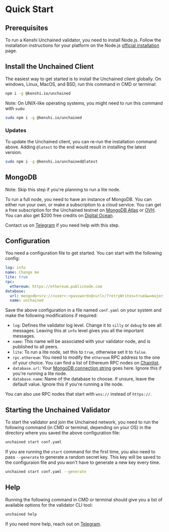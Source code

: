 # Quick Start

## Prerequisites

To run a Kenshi Unchained validator, you need to install Node.js. Follow the
installation instructions for your platform on the Node.js
[official installation](https://nodejs.org/en/download/package-manager) page.

## Install the Unchained Client

The easiest way to get started is to install the Unchained client globally.
On windows, Linux, MacOS, and BSD, run this command in CMD or terminal:

```bash
npm i -g @kenshi.io/unchained
```

Note: On UNIX-like operating systems, you might need to run this command with
`sudo`:

```bash
sudo npm i -g @kenshi.io/unchained
```

### Updates

To update the Unchained client, you can re-run the installation command above.
Adding `@latest` to the end would result in installing the latest version.

```bash
sudo npm i -g @kenshi.io/unchained@latest
```

## MongoDB

Note: Skip this step if you're planning to run a lite node.

To run a full node, you need to have an instance of MongoDB. You can either run
your own, or make a subscription to a cloud service. You can get a free
subscription for the Unchained testnet on
[MongoDB Atlas](https://www.mongodb.com/pricing) or
[OVH](https://www.ovhcloud.com/en/public-cloud/mongodb/). You can also get $200
free credits on [Digital Ocean](https://try.digitalocean.com/freetrialoffer/).

Contact us on [Telegram](https://t.me/kenshi) if you need help with this step.

## Configuration

You need a configuration file to get started. You can start with the following
config:

```yaml
log: info
name: Change me
lite: true
rpc:
  ethereum: https://ethereum.publicnode.com
database:
  url: mongodb+srv://<user>:<password>@<url>/?retryWrites=true&w=majority
  name: unchained
```

Save the above configuration in a file named `conf.yaml` on your system and make
the following modifications if required:

- `log`: Defines the validator log level. Change it to `silly` or `debug` to see
  all messages. Leaving this at `info` level gives you all the important
  messages.
- `name`: This name will be associated with your validator node, and is published to
  all peers.
- `lite`: To run a lite node, set this to `true`, otherwise set it to `false`.
- `rpc.ethereum`: You need to modify the `ethereum` RPC address to the one of your
  choice. You can find a list of Ethereum RPC nodes on
  [Chainlist](https://chainlist.org/chain/1).
- `database.url`: Your
  [MongoDB connection string](https://www.mongodb.com/docs/manual/reference/connection-string/)
  goes here. Ignore this if you're running a lite node.
- `database.name`: Name of the database to choose. If unsure, leave the default
  value. Ignore this if you're running a lite node.

You can also use RPC nodes that start with `wss://` instead of `https://`.

## Starting the Unchained Validator

To start the validator and join the Unchained network, you need to run the
following command (in CMD or terminal, depending on your OS) in the directory
where you saved the above configuration file:

```bash
unchained start conf.yaml
```

If you are running the `start` command for the first time, you also need to pass `--generate` to generate a random secret key. This key will be saved to the configuraion file and you won't have to generate a new key every time.

```bash
unchained start conf.yaml --generate
```

## Help

Running the following command in CMD or terminal should give you a list of
available options for the validator CLI tool:

```bash
unchained help
```

If you need more help, reach out on [Telegram](https://t.me/kenshi).
